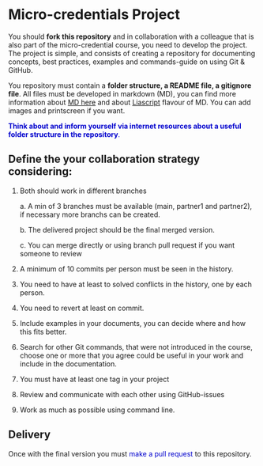 # Micro-credentials Project

You should **fork this repository** and in collaboration with a colleague that is also part of the micro-credential course, you need to develop the project.
The project is simple, and consists of creating a repository for documenting concepts, best practices, examples and commands-guide on using Git & GitHub.

You repository must contain a **folder structure, a README file, a gitignore file**. All files must be developed in markdown (MD), you can find more information about [MD here](https://www.markdownguide.org/cheat-sheet/) and about [Liascript](https://liascript.github.io/) flavour of MD. You can add images and printscreen if you want.

<span style="color:mediumBlue"> **Think about and inform yourself via internet resources about a useful folder structure in the repository**.</span>


Define the your collaboration strategy considering:
----------------------------------------------------

1. Both should work in different branches

    a. A min of 3 branches must be available (main, partner1 and partner2), if necessary more branchs can be created.
    
    b. The delivered project should be the final merged version.

    c. You can merge directly or using branch pull request if you want someone to review

2. A minimum of 10 commits per person must be seen in the history.

3. You need to have at least to solved conflicts in the history, one by each person.

4. You need to revert at least on commit.

5. Include examples in your documents, you can decide where and how this fits better.

6. Search for other Git commands, that were not introduced in the course, choose one or more that you agree could be useful in your work and include in the documentation.

7. You must have at least one tag in your project

8. Review and communicate with each other using GitHub-issues

9. Work as much as possible using command line.

Delivery
-----------

Once with the final version you must <span style="color:mediumBlue">make a pull request</span> to this repository.
